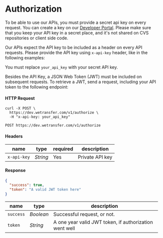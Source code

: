 # Authorization

To be able to use our APIs, you must provide a secret api key on every request. You can create a key on our [Developer Portal](https://developers.wetransfer.com/). Please make sure that you keep your API key in a secret place, and it's not shared on CVS repositories or client side code.

Our APIs expect the API key to be included as a header on every API requests. Please provide the API key using `x-api-key` header, like in the following examples:

<aside class="notice">
You must replace <code>your_api_key</code> with your secret API key.
</aside>

Besides the API Key, a JSON Web Token (JWT) must be included on subsequent requests. To retrieve a JWT, send a request, including your API token to the following endpoint:

#### HTTP Request

```shell
curl -X POST \
  https://dev.wetransfer.com/v1/authorize \
  -H "x-api-key: your_api_key"
```

`POST https://dev.wetransfer.com/v1/authorize`

#### Headers

name | type | required | description
---- | ---- | -------- | -----------
`x-api-key` | _String_ | Yes | Private API key

#### Response

```json
{
  "success": true,
  "token": "A valid JWT token here"
}
```

name | type | description
---- | ---- | -----------
`success` | _Boolean_ | Successful request, or not.
`token` | _String_ | A one year valid JWT token, if authorization went well
